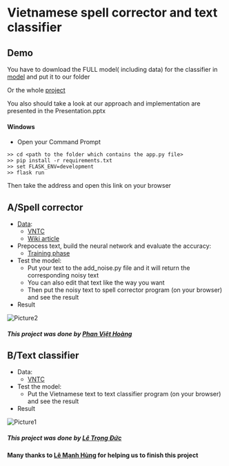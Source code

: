  # Vietnamese spell corrector and text classifier 

 ## Demo
 You have to download the FULL model( including data) for the classifier in [model](https://drive.google.com/open?id=1PoZ39LpH1lOSLE_xNVJNc8ZkySFZN3O8) and put it to our folder
 
 Or the whole [project](https://drive.google.com/drive/folders/1EFoYtjXdUPGxrMoZKWRlW_iyGndnUpKS?usp=sharing)
 
 You also should take a look at our approach and implementation are presented in the Presentation.pptx 
 
 #### Windows
 

- Open your Command Prompt
```
>> cd <path to the folder which contains the app.py file>
>> pip install -r requirements.txt
>> set FLASK_ENV=development
>> flask run 
```
 Then take the address and open this link on your browser

## A/Spell corrector
- [Data](https://drive.google.com/drive/folders/1THy6bN6pwHEmRvLxfiGcW8dez5VwxzvG?usp=sharing): 
  - [VNTC](https://github.com/duyvuleo/VNTC)     
  - [Wiki article](https://dumps.wikimedia.org/viwiki/latest/)      
- Prepocess text, build the neural network and evaluate the accuracy:
  - [Training phase](https://github.com/KingLeo2000/Vietnamese-Spell-Correction)
- Test the model:
  - Put your text to the add_noise.py file and it will return the corresponding noisy text
  - You can also edit that text like the way you want
  - Then put the noisy text to spell corrector program (on your browser) and see the result
 - Result
 
 ![Picture2](https://user-images.githubusercontent.com/52401767/69839859-e4680d80-128b-11ea-827d-80edb0b959de.png)
 
 ##### This project was done by [Phan Việt Hoàng](https://www.facebook.com/hoang.phanviet.90)
 
 ## B/Text classifier
- Data: 
  - [VNTC](https://github.com/duyvuleo/VNTC)     
- Test the model:
  - Put the Vietnamese text to text classifier program (on your browser) and see the result
- Result

![Picture1](https://user-images.githubusercontent.com/52401767/69839826-c13d5e00-128b-11ea-84f2-61b9112a2058.png)


 ##### This project was done by [Lê Trọng Đức](https://www.facebook.com/TrongDucLe.HUST)
     
#### Many thanks to [Lê Mạnh Hùng](https://github.com/hungle00) for helping us to finish this project




